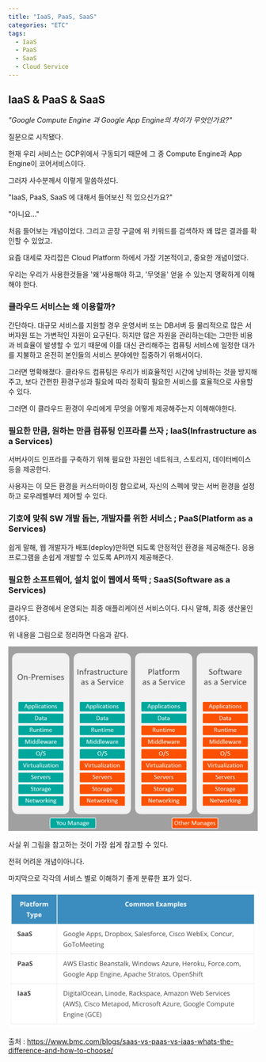 ```yaml
---
title: "IaaS, PaaS, SaaS"
categories: "ETC"
tags:
  - IaaS
  - PaaS
  - SaaS
  - Cloud Service
---
```


## IaaS & PaaS & SaaS

*"Google Compute Engine 과 Google App Engine의 차이가 무엇인가요?"*

질문으로 시작됐다.

현재 우리 서비스는 GCP위에서 구동되기 때문에 그 중 Compute Engine과 App Engine이 코어서비스이다.

그러자 사수분께서 이렇게 말씀하셨다.

"IaaS, PaaS, SaaS 에 대해서 들어보신 적 있으신가요?"

"아니요..."

처음 들어보는 개념이었다. 그리고 곧장 구글에 위 키워드를 검색하자 꽤 많은 결과를 확인할 수 있었고.

요즘 대세로 자리잡은 Cloud Platform 하에서 가장 기본적이고, 중요한 개념이었다.

우리는 우리가 사용한것들을 '왜'사용해야 하고, '무엇을' 얻을 수 있는지 명확하게 이해해야 한다.

### 클라우드 서비스는 왜 이용할까?

간단하다. 대규모 서비스를 지원할 경우 운영서버 또는 DB서버 등 물리적으로 많은 서버자원 또는 가변적인 자원이 요구된다. 하지만 많은 자원을 관리하는데는 그만한 비용과 비효율이 발생할 수 있기 때문에 이를 대신 관리해주는 컴퓨팅 서비스에 일정한 대가를 지불하고 온전히 본인들의 서비스 분야에만 집중하기 위해서이다.

그러면 명확해졌다. 클라우드 컴퓨팅은 우리가 비효율적인 시간에 낭비하는 것을 방지해주고, 보다 간편한 환경구성과 필요에 따라 정확히 필요한 서비스를 효율적으로 사용할 수 있다.

그러면 이 클라우드 환경이 우리에게 무엇을 어떻게 제공해주는지 이해해야한다.

### 필요한 만큼, 원하는 만큼 컴퓨팅 인프라를 쓰자 ; IaaS(Infrastructure as a Services)

서버사이드 인프라를 구축하기 위해 필요한 자원인 네트워크, 스토리지, 데이터베이스 등을 제공한다.

사용자는 이 모든 환경을 커스터마이징 함으로써, 자신의 스펙에 맞는 서버 환경을 설정하고 로우레벨부터 제어할 수 있다.

### 기호에 맞춰 SW 개발 돕는, 개발자를 위한 서비스 ; PaaS(Platform as a Services)

쉽게 말해, 웹 개발자가 배포(deploy)만하면 되도록 안정적인 환경을 제공해준다.  응용프로그램을 손쉽게 개발할 수 있도록 API까지 제공해준다.

### 필요한 소프트웨어, 설치 없이 웹에서 뚝딱 ; SaaS(Software as a Services)

클라우드 환경에서 운영되는 최종 애플리케이션 서비스이다. 다시 말해, 최종 생산물인셈이다.

위 내용을 그림으로 정리하면 다음과 같다.

![IaaS_PaaS_SaaS](/assets/images/181002/iaas-paas-saas-comparison-1024x759.jpg)

사실 위 그림을 참고하는 것이 가장 쉽게 참고할 수 있다.

전혀 어려운 개념이아니다.

마지막으로 각각의 서비스 별로 이해하기 좋게 분류한 표가 있다.

![useCase](/assets/images/181002/usecase.png)

출처 : https://www.bmc.com/blogs/saas-vs-paas-vs-iaas-whats-the-difference-and-how-to-choose/
